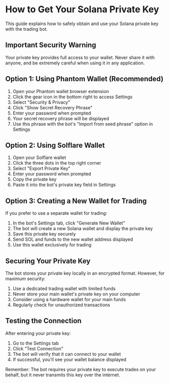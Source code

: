 # How to Get Your Solana Private Key

This guide explains how to safely obtain and use your Solana private key with the trading bot.

## Important Security Warning

Your private key provides full access to your wallet. Never share it with anyone, and be extremely careful when using it in any application.

## Option 1: Using Phantom Wallet (Recommended)

1. Open your Phantom wallet browser extension
2. Click the gear icon in the bottom right to access Settings
3. Select "Security & Privacy"
4. Click "Show Secret Recovery Phrase"
5. Enter your password when prompted
6. Your secret recovery phrase will be displayed
7. Use this phrase with the bot's "Import from seed phrase" option in Settings

## Option 2: Using Solflare Wallet

1. Open your Solflare wallet
2. Click the three dots in the top right corner
3. Select "Export Private Key"
4. Enter your password when prompted
5. Copy the private key
6. Paste it into the bot's private key field in Settings

## Option 3: Creating a New Wallet for Trading

If you prefer to use a separate wallet for trading:

1. In the bot's Settings tab, click "Generate New Wallet"
2. The bot will create a new Solana wallet and display the private key
3. Save this private key securely
4. Send SOL and funds to the new wallet address displayed
5. Use this wallet exclusively for trading

## Securing Your Private Key

The bot stores your private key locally in an encrypted format. However, for maximum security:

1. Use a dedicated trading wallet with limited funds
2. Never store your main wallet's private key on your computer
3. Consider using a hardware wallet for your main funds
4. Regularly check for unauthorized transactions

## Testing the Connection

After entering your private key:

1. Go to the Settings tab
2. Click "Test Connection"
3. The bot will verify that it can connect to your wallet
4. If successful, you'll see your wallet balance displayed

Remember: The bot requires your private key to execute trades on your behalf, but it never transmits this key over the internet.
